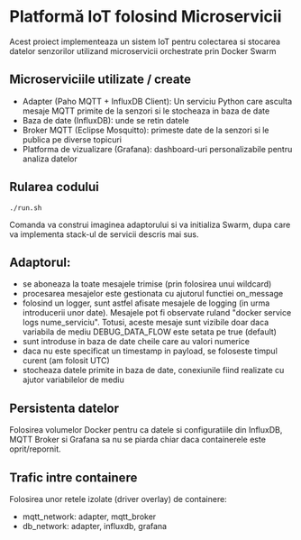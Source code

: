 # Platformă IoT folosind Microservicii
Acest proiect implementeaza un sistem IoT pentru colectarea si stocarea datelor 
senzorilor utilizand microservicii orchestrate prin Docker Swarm

## Microserviciile utilizate / create
- Adapter (Paho MQTT + InfluxDB Client): Un serviciu Python care asculta mesaje 
MQTT primite de la senzori si le stocheaza in baza de date
- Baza de date (InfluxDB): unde se retin datele
- Broker MQTT (Eclipse Mosquitto): primeste date de la senzori si le publica pe 
diverse topicuri
- Platforma de vizualizare (Grafana): dashboard-uri personalizabile pentru 
analiza datelor

## Rularea codului
```
./run.sh
```
Comanda va construi imaginea adaptorului si va initializa Swarm, dupa care va 
implementa stack-ul de servicii descris mai sus.

## Adaptorul:
- se aboneaza la toate mesajele trimise (prin folosirea unui wildcard)
- procesarea mesajelor este gestionata cu ajutorul functiei on_message
- folosind un logger, sunt astfel afisate mesajele de logging (in urma 
introducerii unor date). Mesajele pot fi observate ruland "docker service logs 
nume_serviciu". Totusi, aceste mesaje sunt vizibile doar daca variabila de mediu 
DEBUG_DATA_FLOW este setata pe true (default)
- sunt introduse in baza de date cheile care au valori numerice
- daca nu este specificat un timestamp in payload, se foloseste timpul curent
(am folosit UTC)
- stocheaza datele primite in baza de date, conexiunile fiind realizate cu ajutor 
variabilelor de mediu

## Persistenta datelor
Folosirea volumelor Docker pentru ca datele si configuratiile din InfluxDB, MQTT 
Broker si Grafana sa nu se piarda chiar daca containerele este oprit/repornit.

## Trafic intre containere
Folosirea unor retele izolate (driver overlay) de containere:
- mqtt_network: adapter, mqtt_broker
- db_network: adapter, influxdb, grafana
